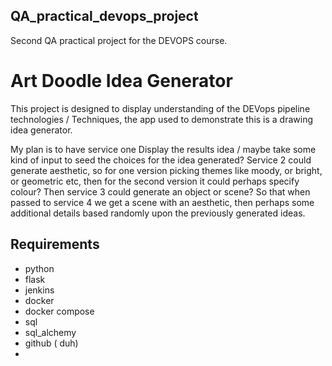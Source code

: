 ## QA_practical_devops_project
Second QA practical project for the DEVOPS course.

# Art Doodle Idea Generator 

This project is designed to display understanding of the DEVops pipeline technologies / Techniques, the app used to demonstrate this is a drawing idea generator. 

My plan is to have service one Display the results idea / maybe take some kind of input to seed the choices for the idea generated?
Service 2 could generate aesthetic, so for one version picking themes like moody, or bright, or geometric etc, then for the second version it could perhaps specify colour? 
Then service 3 could generate an object or scene? So that when passed to service 4 we get a scene with an aesthetic, then perhaps some additional details based randomly upon
the previously generated ideas. 



## Requirements

- python
- flask
- jenkins
- docker
- docker compose
- sql
- sql_alchemy
- github ( duh)
- 
